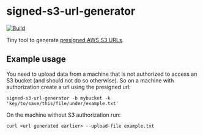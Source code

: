 # signed-s3-url-generator
[![Build](https://github.com/carlduevel/signed-s3-url-generator/actions/workflows/build.yml/badge.svg)](https://github.com/carlduevel/signed-s3-url-generator/actions/workflows/build.yml)

Tiny tool to generate [presigned AWS S3
URLs](https://docs.aws.amazon.com/AmazonS3/latest/userguide/ShareObjectPreSignedURL.html).


## Example usage

You need to upload data from a machine that is not authorized to access an S3
bucket (and should not do so otherwise). So on a machine with authorization create a url using the
presigned url:
```
signed-s3-url-generator -b mybucket -k 'key/to/save/this/file/under/example.txt'
```
On the machine without S3 authorization run:
```
curl <url generated earlier> --upload-file example.txt
```


